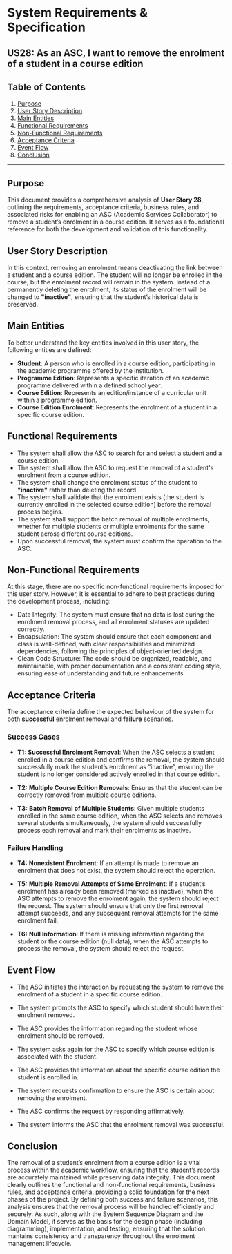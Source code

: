 # **System Requirements & Specification** 
## US28: As an ASC, I want to remove the enrolment of a student in a course edition

## Table of Contents
1. [Purpose](#purpose)
2. [User Story Description](#user-story-description)
3. [Main Entities](#main-entities)
4. [Functional Requirements](#functional-requirements)
5. [Non-Functional Requirements](#non-functional-requirements)
6. [Acceptance Criteria](#acceptance-criteria)
7. [Event Flow](#event-flow)
8. [Conclusion](#conclusion)

---

## Purpose
This document provides a comprehensive analysis of **User Story 28**, outlining the requirements, acceptance criteria, business rules, and associated risks for enabling an ASC (Academic Services Collaborator) to remove a student’s enrolment in a course edition. It serves as a foundational reference for both the development and validation of this functionality.

## User Story Description
In this context, removing an enrolment means deactivating the link between a student and a course edition. The student will no longer be enrolled in the course, but the enrolment record will remain in the system. Instead of a permanently deleting the enrolment, its status of the enrolment will be changed to **"inactive"**, ensuring that the student’s historical data is preserved.

## Main Entities
To better understand the key entities involved in this user story, the following entities are defined:
- **Student**: A person who is enrolled in a course edition, participating in the academic programme offered by the institution.
- **Programme Edition**: Represents a specific iteration of an academic programme delivered within a defined school year.
- **Course Edition**: Represents an edition/instance of a curricular unit within a programme edition.
- **Course Edition Enrolment**: Represents the enrolment of a student in a specific course edition.

## Functional Requirements
- The system shall allow the ASC to search for and select a student and a course edition.
- The system shall allow the ASC to request the removal of a student's enrolment from a course edition.
- The system shall change the enrolment status of the student to **"inactive"** rather than deleting the record.
- The system shall validate that the enrolment exists (the student is currently enrolled in the selected course edition) before the removal process begins.
- The system shall support the batch removal of multiple enrolments, whether for multiple students or multiple enrolments for the same student across different course editions.
- Upon successful removal, the system must confirm the operation to the ASC.

## Non-Functional Requirements
At this stage, there are no specific non-functional requirements imposed for this user story. However, it is essential to adhere to best practices during the development process, including:

- Data Integrity: The system must ensure that no data is lost during the enrolment removal process, and all enrolment statuses are updated correctly.
- Encapsulation: The system should ensure that each component and class is well-defined, with clear responsibilities and minimized dependencies, following the principles of object-oriented design.
- Clean Code Structure: The code should be organized, readable, and maintainable, with proper documentation and a consistent coding style, ensuring ease of understanding and future enhancements.


## Acceptance Criteria
The acceptance criteria define the expected behaviour of the system for both **successful** enrolment removal and **failure** scenarios.

### Success Cases
- **T1:** **Successful Enrolment Removal**: When the ASC selects a student enrolled in a course edition and confirms the removal, the system should successfully mark the student’s enrolment as “inactive”, ensuring the student is no longer considered actively enrolled in that course edition.


- **T2:** **Multiple Course Edition Removals**: Ensures that the student can be correctly removed from multiple course editions.


- **T3:** **Batch Removal of Multiple Students**: Given multiple students enrolled in the same course edition, when the ASC selects and removes several students simultaneously, the system should successfully process each removal and mark their enrolments as inactive.

### Failure Handling
- **T4:** **Nonexistent Enrolment**: If an attempt is made to remove an enrolment that does not exist, the system should reject the operation.


- **T5:** **Multiple Removal Attempts of Same Enrolment**: If a student’s enrolment has already been removed (marked as inactive), when the ASC attempts to remove the enrolment again, the system should reject the request. The system should ensure that only the first removal attempt succeeds, and any subsequent removal attempts for the same enrolment fail.


- **T6:** **Null Information**: If there is missing information regarding the student or the course edition (null data), when the ASC attempts to process the removal, the system should reject the request.

## Event Flow
- The ASC initiates the interaction by requesting the system to remove the enrolment of a student in a specific course edition.

- The system prompts the ASC to specify which student should have their enrolment removed.

- The ASC provides the information regarding the student whose enrolment should be removed.

- The system asks again for the ASC to specify which course edition is associated with the student.

- The ASC provides the information about the specific course edition the student is enrolled in.

- The system requests confirmation to ensure the ASC is certain about removing the enrolment.

- The ASC confirms the request by responding affirmatively.

- The system informs the ASC that the enrolment removal was successful.

## Conclusion
The removal of a student’s enrolment from a course edition is a vital process within the academic workflow, ensuring that the student’s records are accurately maintained while preserving data integrity. This document clearly outlines the functional and non-functional requirements, business rules, and acceptance criteria, providing a solid foundation for the next phases of the project. By defining both success and failure scenarios, this analysis ensures that the removal process will be handled efficiently and securely. As such, along with the System Sequence Diagram and the Domain Model, it serves as the basis for the design phase (including diagramming), implementation, and testing, ensuring that the solution mantains consistency and transparency throughout the enrolment management lifecycle.
